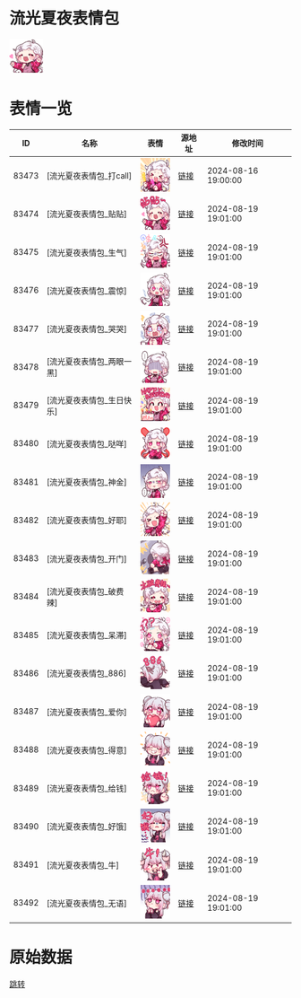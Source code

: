 # 流光夏夜表情包

<img src="./cover.png" height="60" alt="cover" />

# 表情一览

|ID|名称|表情|源地址|修改时间|
|----|----|----|----|----|
|83473|[流光夏夜表情包_打call]|<img src="./pic/083473_%5B流光夏夜表情包_打call%5D.png" height="60" alt="打call"/>|[链接](https://i0.hdslb.com/bfs/garb/15de2ebd026e53b93459e35bbf08af9d9323bbf4.png)|2024-08-16 19:00:00|
|83474|[流光夏夜表情包_贴贴]|<img src="./pic/083474_%5B流光夏夜表情包_贴贴%5D.png" height="60" alt="贴贴"/>|[链接](https://i0.hdslb.com/bfs/garb/6b73bc76604dae7ae2b052f69f7f88c9b291cecd.png)|2024-08-19 19:01:00|
|83475|[流光夏夜表情包_生气]|<img src="./pic/083475_%5B流光夏夜表情包_生气%5D.png" height="60" alt="生气"/>|[链接](https://i0.hdslb.com/bfs/garb/f5b51d6128927121b61ab5acf61c4b0677ac0157.png)|2024-08-19 19:01:00|
|83476|[流光夏夜表情包_震惊]|<img src="./pic/083476_%5B流光夏夜表情包_震惊%5D.png" height="60" alt="震惊"/>|[链接](https://i0.hdslb.com/bfs/garb/54874dbfcea5ecd337554566d36d3edb70556f59.png)|2024-08-19 19:01:00|
|83477|[流光夏夜表情包_哭哭]|<img src="./pic/083477_%5B流光夏夜表情包_哭哭%5D.png" height="60" alt="哭哭"/>|[链接](https://i0.hdslb.com/bfs/garb/2aeac99e91aac9ede4d67ee6814bfe8ad139b373.png)|2024-08-19 19:01:00|
|83478|[流光夏夜表情包_两眼一黑]|<img src="./pic/083478_%5B流光夏夜表情包_两眼一黑%5D.png" height="60" alt="两眼一黑"/>|[链接](https://i0.hdslb.com/bfs/garb/e650a676d58abd31a901a20c5fd7e500016c1e5d.png)|2024-08-19 19:01:00|
|83479|[流光夏夜表情包_生日快乐]|<img src="./pic/083479_%5B流光夏夜表情包_生日快乐%5D.png" height="60" alt="生日快乐"/>|[链接](https://i0.hdslb.com/bfs/garb/a4540c700e44328603fd5168fb55c8d9e65552f7.png)|2024-08-19 19:01:00|
|83480|[流光夏夜表情包_哒咩]|<img src="./pic/083480_%5B流光夏夜表情包_哒咩%5D.png" height="60" alt="哒咩"/>|[链接](https://i0.hdslb.com/bfs/garb/42ee55c544e5cd2eac93bab27e905b797d78431e.png)|2024-08-19 19:01:00|
|83481|[流光夏夜表情包_神金]|<img src="./pic/083481_%5B流光夏夜表情包_神金%5D.png" height="60" alt="神金"/>|[链接](https://i0.hdslb.com/bfs/garb/571dc887d8064398a69e48f9240db2ddc276cb8b.png)|2024-08-19 19:01:00|
|83482|[流光夏夜表情包_好耶]|<img src="./pic/083482_%5B流光夏夜表情包_好耶%5D.png" height="60" alt="好耶"/>|[链接](https://i0.hdslb.com/bfs/garb/a5f8787ce14dce97458af3e67029a477d0be8533.png)|2024-08-19 19:01:00|
|83483|[流光夏夜表情包_开门]|<img src="./pic/083483_%5B流光夏夜表情包_开门%5D.png" height="60" alt="开门"/>|[链接](https://i0.hdslb.com/bfs/garb/414cadb222e7bb4473bb5c3bdcf5c4c55872f230.png)|2024-08-19 19:01:00|
|83484|[流光夏夜表情包_破费辣]|<img src="./pic/083484_%5B流光夏夜表情包_破费辣%5D.png" height="60" alt="破费辣"/>|[链接](https://i0.hdslb.com/bfs/garb/e7e1f9cb3a82becf62463cbca43e85666235d12c.png)|2024-08-19 19:01:00|
|83485|[流光夏夜表情包_呆滞]|<img src="./pic/083485_%5B流光夏夜表情包_呆滞%5D.png" height="60" alt="呆滞"/>|[链接](https://i0.hdslb.com/bfs/garb/bfc5c8da3193fecd05f4d591fffac5106fd7004a.png)|2024-08-19 19:01:00|
|83486|[流光夏夜表情包_886]|<img src="./pic/083486_%5B流光夏夜表情包_886%5D.png" height="60" alt="886"/>|[链接](https://i0.hdslb.com/bfs/garb/52e65afab1fb904c1c7200e3e1182d03ba56f122.png)|2024-08-19 19:01:00|
|83487|[流光夏夜表情包_爱你]|<img src="./pic/083487_%5B流光夏夜表情包_爱你%5D.png" height="60" alt="爱你"/>|[链接](https://i0.hdslb.com/bfs/garb/fd5ec09f8c0488a2aa6a1080a5692afb94fc7ef2.png)|2024-08-19 19:01:00|
|83488|[流光夏夜表情包_得意]|<img src="./pic/083488_%5B流光夏夜表情包_得意%5D.png" height="60" alt="得意"/>|[链接](https://i0.hdslb.com/bfs/garb/e780fac2c8c05dc9944ed3c8159b6efda7802850.png)|2024-08-19 19:01:00|
|83489|[流光夏夜表情包_给钱]|<img src="./pic/083489_%5B流光夏夜表情包_给钱%5D.png" height="60" alt="给钱"/>|[链接](https://i0.hdslb.com/bfs/garb/e3faa9a7c024f8f47d086ef8c45edf05c2c040ad.png)|2024-08-19 19:01:00|
|83490|[流光夏夜表情包_好饿]|<img src="./pic/083490_%5B流光夏夜表情包_好饿%5D.png" height="60" alt="好饿"/>|[链接](https://i0.hdslb.com/bfs/garb/bc41b2ba670d0a9d3f0e1cab84b8237a989dcc86.png)|2024-08-19 19:01:00|
|83491|[流光夏夜表情包_牛]|<img src="./pic/083491_%5B流光夏夜表情包_牛%5D.png" height="60" alt="牛"/>|[链接](https://i0.hdslb.com/bfs/garb/1fa6ea7f254883cc90cdcebd473d1394abe5f4e3.png)|2024-08-19 19:01:00|
|83492|[流光夏夜表情包_无语]|<img src="./pic/083492_%5B流光夏夜表情包_无语%5D.png" height="60" alt="无语"/>|[链接](https://i0.hdslb.com/bfs/garb/a1abd254204eddef04f70065d6244dedd04d424e.png)|2024-08-19 19:01:00|

# 原始数据

[跳转](./raw.json)


